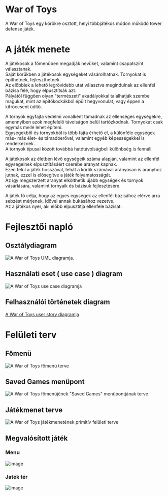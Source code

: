 # War of Toys

A War of Toys egy körökre osztott, helyi többjátékos módon működő tower defense játék.

# A játék menete
A játékosok a főmenüben megadják nevüket, valamint csapatszínt választanak.<br>
Saját körükben a játékosok egységeket vásárolhatnak. Tornyokat is építhetnek, fejleszthetnek.<br>
Az előbbiek a lehető legrövidebb utat választva megindulnak az ellenfél bázisa felé, hogy elpusztítsák azt.<br>
Pályától függően olyan "természeti" akadályokkal találhatják szembe magukat, mint az építőkockákból épült hegyvonulat, vagy éppen a kifröccsent üdítő.<br>

A tornyok egyfajta védelmi vonalként támadnak az ellenséges egységekre, amennyiben azok megfelelő távolságon belül tartózkodnak. Tornyokat csak egymás mellé lehet építeni.<br>
Egységekből és tornyokból is több fajta érhető el, a különféle egységek más- más élet- és támadóerővel, valamint egyéb képességekkel is rendelkeznek.<br>
A tornyok típusai között továbbá hatótávolságbeli különbség is fennáll.<br>

A játékosok az életben lévő egységeik száma alapján, valamint az ellenfél egységeinek elpusztításáért cserébe aranyat kapnak. <br>
Ezen felül a játék hosszával, tehát a körök számával arányosan is aranyhoz jutnak, ezzel is elősegítve a játék folyamatosságát.<br>
Az így megszerzett aranyat elkölthetik újabb egységek és tornyok vásárlására, valamint tornyaik és bázisuk fejlesztésére. <br>

A játék fő célja, hogy az egyes egységek az ellenfél bázisához elérve arra sebzést mérjenek, idővel annak bukásához vezetve.<br>
Az a játékos nyer, aki előbb elpusztítja ellenfele bázisát.
# Fejlesztői napló

## Osztálydiagram

![A War of Toys UML diagramja.](https://i.imgur.com/KuyAbtX.png)

## Használati eset ( use case ) diagram

![A War of Toys use case diagramja](https://i.imgur.com/eQLOf3m.png)

## Felhasználói történetek diagram

[A War of Toys user story diagramja](https://szofttech.inf.elte.hu/szt-c-2022/group-03/war-of-toys/-/blob/main/Felhaszn%C3%A1l%C3%B3iEsetek.pdf)

# Felületi terv

## Főmenü

![A War of Toys főmenü terve](https://i.imgur.com/sUkcQy8.png)

## Saved Games menüpont

![A War of Toys főmenüjének "Saved Games" menüpontjának terve](https://i.imgur.com/SrOL3Mb.png)

## Játékmenet terve

![A War of Toys játékmenetének primitív felületi terve](https://i.imgur.com/Obio5TY.png)

## Megvalósított játék
### Menu
![image](https://user-images.githubusercontent.com/80464629/208180800-7170ed83-8712-4105-8caf-80f2d44dc22f.png)

### Jaték tér
![image](https://user-images.githubusercontent.com/80464629/208181186-fa434322-d7d0-4706-9424-3b07a46305e0.png)
